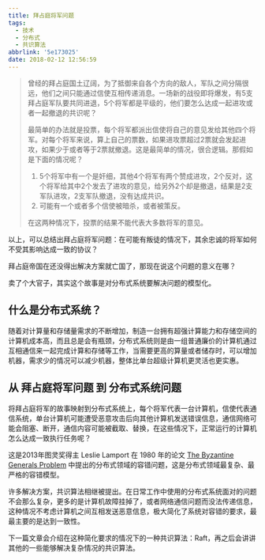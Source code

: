 ```yaml
---
title: 拜占庭将军问题
tags:
  - 技术
  - 分布式
  - 共识算法
abbrlink: '5e173025'
date: 2018-02-12 12:56:59
---
```

>曾经的拜占庭国土辽阔，为了抵御来自各个方向的敌人，军队之间分隔很远，他们之间只能通过信使互相传递消息。一场新的战役即将爆发，有5支拜占庭军队要共同进退，5个将军都是平级的，他们要怎么达成一起进攻或者一起撤退的共识呢？
>
> 最简单的办法就是投票，每个将军都派出信使将自己的意见发给其他四个将军。对每个将军来说，算上自己的票数，如果进攻票超过2票就会发起进攻，如果少于或者等于2票就撤退。这是最简单的情况，很合逻辑。那假如是下面的情况呢？
>1. 5个将军中有一个是奸细，其他4个将军有两个赞成进攻，2个反对，这个将军给其中2个发去了进攻的意见，给另外2个却是撤退，结果是2支军队进攻，2支军队撤退，没有达成共识。
>2. 可能有一个或者多个信使被暗杀，或者被策反。
>
>在这两种情况下，投票的结果不能代表大多数将军的意见。

<!-- more -->

以上，可以总结出拜占庭将军问题：在可能有叛徒的情况下，其余忠诚的将军如何不受其影响达成一致的协议？

拜占庭帝国在还没得出解决方案就亡国了，那现在说这个问题的意义在哪？

卖了个大官子，其实这个故事是对分布式系统要解决问题的模型化。

## 什么是分布式系统？
随着对计算量和存储量需求的不断增加，制造一台拥有超强计算能力和存储空间的计算机成本高，而且总是会有瓶颈，分布式系统则是由一组普通廉价的计算机通过互相通信来一起完成计算和存储等工作，当需要更高的算量或者储存时，可以增加机器，需求少的情况可以减少机器，整体比单台超级计算机更灵活也更实惠。

## 从 拜占庭将军问题 到 分布式系统问题
将拜占庭将军的故事映射到分布式系统上，每个将军代表一台计算机，信使代表通信系统，单台计算机可能遭受恶意攻击后向其他计算机发送错误信息，通信网络可能会阻塞、断开，通信内容可能被截取、替换，在这些情况下，正常运行的计算机怎么达成一致执行任务呢？

这是2013年图灵奖得主 Leslie Lamport 在 1980 年的论文 [The Byzantine Generals Problem](https://web.archive.org/web/20170205142845/http://lamport.azurewebsites.net/pubs/byz.pdf) 中提出的分布式领域的容错问题，这是分布式领域最复杂、最严格的容错模型。

许多解决方案，共识算法相继被提出。在日常工作中使用的分布式系统面对的问题不会那么复杂，更多的是计算机故障挂掉了，或者网络通信问题而没法传递信息，这种情况不考虑计算机之间互相发送恶意信息，极大简化了系统对容错的要求，最最主要的是达到一致性。

下一篇文章会介绍在这种简化要求的情况下的一种共识算法：Raft，再之后会讲讲其他的一些能够解决复杂情况的共识算法。
